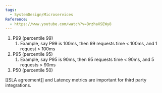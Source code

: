 ```yaml
---
tags:
  - SystemDesign/Microservices
Reference:
  - https://www.youtube.com/watch?v=BrzhaXSEWy8
---
```

1. P99 (percentile 99)
	1. Example, say P99 is 100ms, then 99 requests time < 100ms, and 1 request > 100ms
2. P95 (percentile 95)
	1. Example, say P95 is 90ms, then 95 requests time < 90ms, and 5 requests > 90ms
3. P50 (percentile 50)

[[SLA agreement]] and Latency metrics are important for third party integrations.

